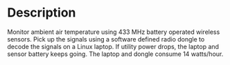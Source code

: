 # Description
Monitor ambient air temperature using 433 MHz battery operated wireless sensors. Pick up the signals using a software defined radio dongle to decode the signals on a Linux laptop. If utility power drops, the laptop and sensor battery keeps going. The laptop and dongle consume 14 watts/hour.
